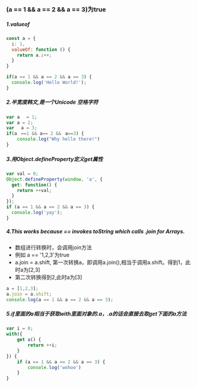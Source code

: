 ### (a == 1 && a == 2 && a == 3)为true
##### 1.valueof
``` js
const a = {
  i: 1,
  valueOf: function () {
    return a.i++;
  }
}

if(a == 1 && a == 2 && a == 3) {
  console.log('Hello World!');
}
```
##### 2.半宽度韩文,是一个Unicode 空格字符
``` js
var aﾠ = 1;
var a = 2;
var ﾠa = 3;
if(aﾠ==1 && a== 2 &&ﾠa==3) {
    console.log("Why hello there!")
}
```
##### 3.用Object.defineProperty定义get属性
``` js
var val = 0;
Object.defineProperty(window, 'a', {
  get: function() {
    return ++val;
  }
});
if (a == 1 && a == 2 && a == 3) {
  console.log('yay');
}
```
##### 4.This works because == invokes toString which calls .join for Arrays.
* 数组进行转换时，会调用join方法
* 例如 a == '1,2,3'为true
* a.join = a.shift, 第一次转换a，即调用a.join(),相当于调用a.shift。得到1，此时a为[2,3]
* 第二次转换得到2,此时a为[3]
``` js
a = [1,2,3];
a.join = a.shift;
console.log(a == 1 && a == 2 && a == 3);
```
##### 5.if里面的a相当于获取with里面对象的.a，.a的话会直接去取get下面的a方法
``` js
var i = 0;
with({
    get a() {
        return ++i;
    }
}) {
    if (a == 1 && a == 2 && a == 3) {
        console.log('wohoo')
    }
}
```
